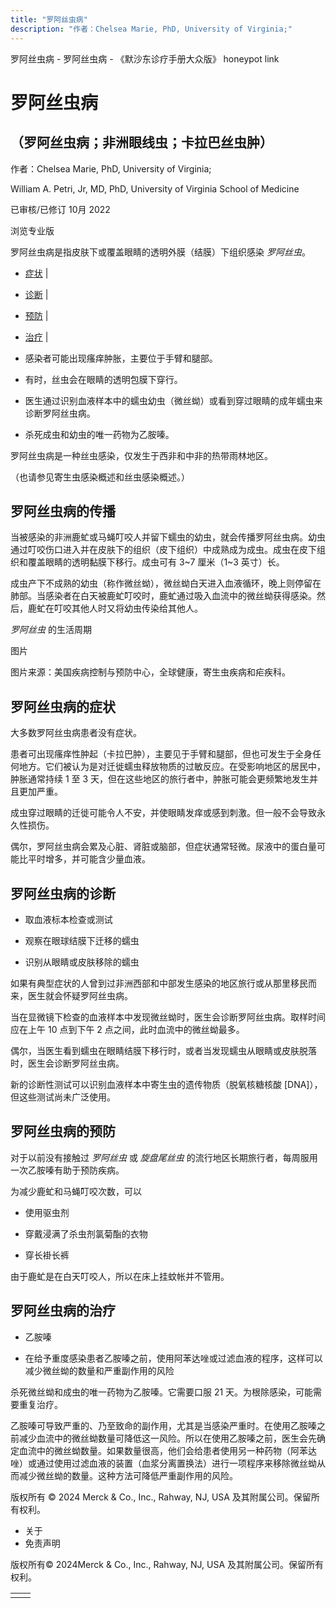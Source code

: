 ```yaml
---
title: "罗阿丝虫病"
description: "作者：Chelsea Marie, PhD, University of Virginia;"
---
```


﻿罗阿丝虫病 \- 罗阿丝虫病 \- 《默沙东诊疗手册大众版》 honeypot link

# 罗阿丝虫病

## （罗阿丝虫病；非洲眼线虫；卡拉巴丝虫肿）

作者：Chelsea Marie, PhD, University of Virginia;

William A. Petri, Jr, MD, PhD, University of Virginia School of Medicine

已审核/已修订 10月 2022

浏览专业版

罗阿丝虫病是指皮肤下或覆盖眼睛的透明外膜（结膜）下组织感染 _罗阿丝虫_。

- [症状](#症状_v14457899_zh) \|
- [诊断](#诊断_v14457908_zh) \|
- [预防](#预防_v14457916_zh) \|
- [治疗](#治疗_v14457930_zh) \|

- 感染者可能出现瘙痒肿胀，主要位于手臂和腿部。

- 有时，丝虫会在眼睛的透明包膜下穿行。

- 医生通过识别血液样本中的蠕虫幼虫（微丝蚴）或看到穿过眼睛的成年蠕虫来诊断罗阿丝虫病。

- 杀死成虫和幼虫的唯一药物为乙胺嗪。


罗阿丝虫病是一种丝虫感染，仅发生于西非和中非的热带雨林地区。

（也请参见寄生虫感染概述和丝虫感染概述。）

## 罗阿丝虫病的传播

当被感染的非洲鹿虻或马蝇叮咬人并留下蠕虫的幼虫，就会传播罗阿丝虫病。幼虫通过叮咬伤口进入并在皮肤下的组织（皮下组织）中成熟成为成虫。成虫在皮下组织和覆盖眼睛的透明黏膜下移行。成虫可有 3~7 厘米（1~3 英寸）长。

成虫产下不成熟的幼虫（称作微丝蚴），微丝蚴白天进入血液循环，晚上则停留在肺部。当感染者在白天被鹿虻叮咬时，鹿虻通过吸入血流中的微丝蚴获得感染。然后，鹿虻在叮咬其他人时又将幼虫传染给其他人。

_罗阿丝虫_ 的生活周期



图片

图片来源：美国疾病控制与预防中心，全球健康，寄生虫疾病和疟疾科。

## 罗阿丝虫病的症状

大多数罗阿丝虫病患者没有症状。

患者可出现瘙痒性肿起（卡拉巴肿），主要见于手臂和腿部，但也可发生于全身任何地方。它们被认为是对迁徙蠕虫释放物质的过敏反应。在受影响地区的居民中，肿胀通常持续 1 至 3 天，但在这些地区的旅行者中，肿胀可能会更频繁地发生并且更加严重。

成虫穿过眼睛的迁徙可能令人不安，并使眼睛发痒或感到刺激。但一般不会导致永久性损伤。

偶尔，罗阿丝虫病会累及心脏、肾脏或脑部，但症状通常轻微。尿液中的蛋白量可能比平时增多，并可能含少量血液。

## 罗阿丝虫病的诊断

- 取血液标本检查或测试

- 观察在眼球结膜下迁移的蠕虫

- 识别从眼睛或皮肤移除的蠕虫


如果有典型症状的人曾到过非洲西部和中部发生感染的地区旅行或从那里移民而来，医生就会怀疑罗阿丝虫病。

当在显微镜下检查的血液样本中发现微丝蚴时，医生会诊断罗阿丝虫病。取样时间应在上午 10 点到下午 2 点之间，此时血流中的微丝蚴最多。

偶尔，当医生看到蠕虫在眼睛结膜下移行时，或者当发现蠕虫从眼睛或皮肤脱落时，医生会诊断罗阿丝虫病。

新的诊断性测试可以识别血液样本中寄生虫的遗传物质（脱氧核糖核酸 \[DNA\]），但这些测试尚未广泛使用。

## 罗阿丝虫病的预防

对于以前没有接触过 _罗阿丝虫_ 或 _旋盘尾丝虫_ 的流行地区长期旅行者，每周服用一次乙胺嗪有助于预防疾病。

为减少鹿虻和马蝇叮咬次数，可以

- 使用驱虫剂

- 穿戴浸满了杀虫剂氯菊酯的衣物

- 穿长褂长裤


由于鹿虻是在白天叮咬人，所以在床上挂蚊帐并不管用。

## 罗阿丝虫病的治疗

- 乙胺嗪

- 在给予重度感染患者乙胺嗪之前，使用阿苯达唑或过滤血液的程序，这样可以减少微丝蚴的数量和严重副作用的风险


杀死微丝蚴和成虫的唯一药物为乙胺嗪。它需要口服 21 天。为根除感染，可能需要重复治疗。

乙胺嗪可导致严重的、乃至致命的副作用，尤其是当感染严重时。在使用乙胺嗪之前减少血流中的微丝蚴数量可降低这一风险。所以在使用乙胺嗪之前，医生会先确定血流中的微丝蚴数量。如果数量很高，他们会给患者使用另一种药物（阿苯达唑）或通过使用过滤血液的装置（血浆分离置换法）进行一项程序来移除微丝蚴从而减少微丝蚴的数量。这种方法可降低严重副作用的风险。



版权所有 © 2024
Merck & Co., Inc., Rahway, NJ, USA 及其附属公司。保留所有权利。

- 关于
- 免责声明

版权所有© 2024Merck & Co., Inc., Rahway, NJ, USA 及其附属公司。保留所有权利。

|     |     |
| --- | --- |
|  |  |